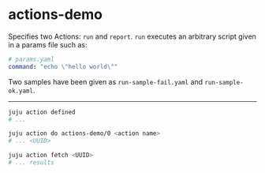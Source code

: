 # actions-demo

Specifies two Actions: `run` and `report`.  `run` executes an arbitrary
script given in a params file such as:

```yaml
# params.yaml
command: "echo \"hello world\""
```

Two samples have been given as `run-sample-fail.yaml` and `run-sample-ok.yaml`.

---

```bash
juju action defined
# ...

juju action do actions-demo/0 <action name>
# ... <UUID>

juju action fetch <UUID>
# ... results
```
